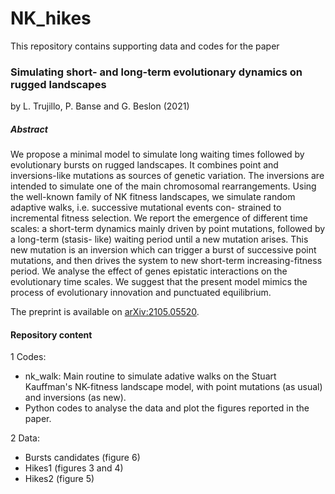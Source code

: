 # NK_hikes
This repository contains supporting data and codes for the paper
### Simulating short- and long-term evolutionary dynamics on rugged landscapes
by L. Trujillo, P. Banse and G. Beslon (2021)
##### Abstract
We propose a minimal model to simulate long waiting times followed by evolutionary bursts on rugged landscapes. It combines point and inversions-like mutations as sources of genetic variation. The inversions are intended to simulate one of the main chromosomal rearrangements. Using the well-known family of NK fitness landscapes, we simulate random adaptive walks, i.e. successive mutational events con- strained to incremental fitness selection. We report the emergence of different time scales: a short-term dynamics mainly driven by point mutations, followed by a long-term (stasis- like) waiting period until a new mutation arises. This new mutation is an inversion which can trigger a burst of successive point mutations, and then drives the system to new short-term increasing-fitness period. We analyse the effect of genes epistatic interactions on the evolutionary time scales. We suggest that the present model mimics the process of evolutionary innovation and punctuated equilibrium.

The preprint is available on [arXiv:2105.05520](https://arxiv.org/abs/2105.05520).

#### Repository content
1 Codes:
- nk_walk: Main routine to simulate adative walks on the Stuart Kauffman's NK-fitness landscape model, with point mutations (as usual) and inversions (as new). 
-  Python codes to analyse the data and plot the figures reported in the paper.

2 Data:
-  Bursts candidates (figure 6)
- Hikes1 (figures 3 and 4)
- Hikes2 (figure 5)
